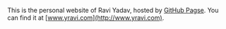 This is the personal website of Ravi Yadav, hosted by [GitHub Pagse](http://pages.github.com). You can find it at [www.yravi.com](http://www.yravi.com).  
